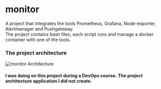 # monitor
A project that integrates the tools Prometheus, Grafana, Node-exporter, Alertmanager and Pushgateway. <br> The project contains bash files, each script runs and manage a docker container with one of the tools.

### The project architecture
![monitor Architecture]()
#### I was doing on this project during a DevOps course. The project architecture application I did not create.
